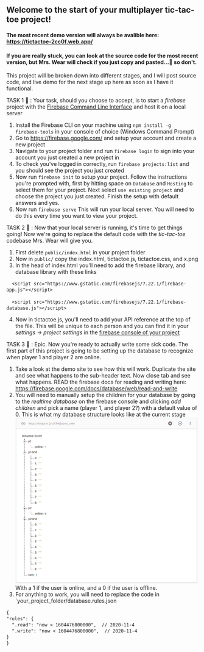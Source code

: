 ## Welcome to the start of your multiplayer tic-tac-toe project! 


#### The most recent demo version will always be avalible here: <https://tictactoe-2cc0f.web.app/>

#### If you are really stuck, you can look at the source code for the most recent version, but Mrs. Wear will check if you just copy and pasted...👀 so don't. 

This project will be broken down into different stages, and I will post source code, and live demo for the next stage up here as soon as I have it functional. 

TASK 1 🐳 : Your task, should you choose to accept, is to start a *firebase* project with the [Firebase Command Line Interface](https://firebase.google.com/docs/cli)
and host it on a local server
  1. Install the Firebase CLI on your machine using `npm install -g firebase-tools` in your console of choice (Windows Command Prompt)
  2. Go to <https://firebase.google.com/> and setup your account and create a new project
  3. Navigate to your project folder and run `firebase login` to sign into your account you just created a new project in
  4. To check you've logged in correctly, run `firebase projects:list` and you should see the project you just created
  5. Now run `firebase init` to setup your project. Follow the instructions you're prompted with, first by hitting space on `Database` and `Hosting` 
  to select them for your project. Next select `use existing project` and choose the project you just created. Finish the setup with default answers and yes. 
  6. Now run `firebase serve` This will run your local server. You will need to do this every time you want to view your project. 
  
TASK 2 🐤 : Now that your local server is running, it's time to get things going! Now we're going to replace the default code with the *tic-tac-toe* codebase Mrs. Wear will give
you. 
  1. First delete `public/index.html` in your project folder
  2. Now in `public/` copy the index.html, tictactoe.js, tictactoe.css, and x.png
  3. In the head of index.html you'll need to add the firebase library, and database library with these links 
  ```
    <script src="https://www.gstatic.com/firebasejs/7.22.1/firebase-app.js"></script>

    <script src="https://www.gstatic.com/firebasejs/7.22.1/firebase-database.js"></script>
  ```
    
  4. Now in tictactoe.js, you'll need to add your API reference at the top of the file. This will be unique to each person and you can find it in your *settings -> project settings*
  in the [firebase console of your project](https://console.firebase.google.com/)
  
TASK 3 🐢 : Epic. Now you're ready to actually write some sick code. The first part of this project is going to be setting up the database to recognize when player 1 and player 2 are 
online. 
  1. Take a look at the demo site to see how this will work. Duplicate the site and see what happens to the sub-header text. Now close tab and see what happens. READ the firebase
  docs for reading and writing here: <https://firebase.google.com/docs/database/web/read-and-write> 
  2. You will need to manually setup the children for your database by going to the *realtime database* on the firebase console and clicking *add children* and pick a name
  (player 1, and player 2?) with a default value of 0. This is what my database structure looks like at the current stage ![image](https://github.com/MatthewHightech/firebase-tic-tac-toe/blob/master/public/dbStructure.PNG) With a 1 if the user is online, and a 0 if the user is offline. 
  3. For anything to work, you will need to replace the code in `your_project_folder/database.rules.json
  ``` 
  {
  "rules": {
    ".read": "now < 1604476800000",  // 2020-11-4
    ".write": "now < 1604476800000",  // 2020-11-4
  }
}
```
